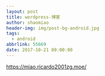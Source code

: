 ```yaml
---
layout: post
title: wordpress-博客
author: shaomiao
header-img: img/post-bg-android.jpg
tags:
  - android
abbrlink: 55669
date: 2017-10-21 00:00:00
---
```

https://miao.ricardo2001zg.moe/
